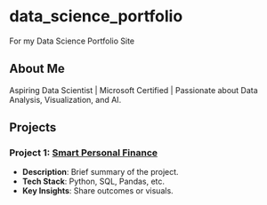 # data_science_portfolio
For my Data Science Portfolio Site

## About Me
Aspiring Data Scientist | Microsoft Certified | Passionate about Data Analysis, Visualization, and AI.

## Projects
### Project 1: [Smart Personal Finance](link-to-project)
- **Description**: Brief summary of the project.
- **Tech Stack**: Python, SQL, Pandas, etc.
- **Key Insights**: Share outcomes or visuals.
